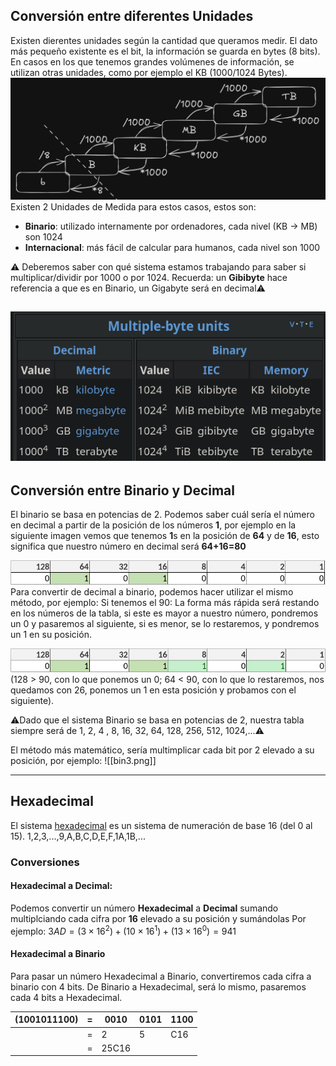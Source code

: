 ## Conversión entre diferentes Unidades
Existen dierentes unidades según la cantidad que queramos medir.
El dato más pequeño existente es el bit, la información se guarda en bytes (8 bits).
En casos en los que tenemos grandes volúmenes de información, se utilizan otras unidades, como por ejemplo el KB (1000/1024 Bytes).
![:P](../images/bytes.png)
Existen 2 Unidades de Medida para estos casos, estos son:
-  **Binario**: utilizado internamente por ordenadores, cada nivel (KB -> MB) son 1024
-  **Internacional**: más fácil de calcular para humanos, cada nivel son 1000

⚠️ Deberemos saber con qué sistema estamos trabajando para saber si multiplicar/dividir por 1000 o por 1024. 
Recuerda: un **Gibibyte** hace referencia a que es en Binario, un Gigabyte será en decimal⚠️

![:P](../images/byte-units.png)
---
## Conversión entre Binario y Decimal

El binario se basa en potencias de 2.
Podemos saber cuál sería el número en decimal a partir de la posición de los números **1**, por ejemplo en la siguiente imagen vemos que tenemos **1**s en la posición de **64** y de **16**, esto significa que nuestro número en decimal será **64+16=80**

![:P](../images/bin1.png)Para convertir de decimal a binario, podemos hacer utilizar el mismo método, por ejemplo:
Si tenemos el 90:
La forma más rápida será restando en los números de la tabla, si este es mayor a  nuestro número, pondremos un 0 y pasaremos al siguiente, si es menor, se lo restaremos, y pondremos un 1 en su posición.

![:P](../images/bin2.png)
(128 > 90, con lo que ponemos un 0; 64 < 90, con lo que lo restaremos, nos quedamos con 26, ponemos un 1 en esta posición y probamos con el siguiente).

⚠️Dado que el sistema Binario se basa en potencias de 2, nuestra tabla siempre será de 1, 2, 4 , 8, 16, 32, 64, 128, 256, 512, 1024,...⚠️

El método más matemático, sería multimplicar cada bit por 2 elevado a su posición, por ejemplo:
![[bin3.png]]

---
## Hexadecimal
El sistema [hexadecimal](https://en.wikipedia.org/wiki/Hexadecimal) es un sistema  de numeración de base 16 (del 0 al 15).
1,2,3,...,9,A,B,C,D,E,F,1A,1B,...

### Conversiones
#### Hexadecimal a Decimal:
Podemos convertir un número **Hexadecimal** a **Decimal** sumando multiplciando cada cifra por **16** elevado a su posición y sumándolas
Por ejemplo:
$3AD = (3 × 16^2) + (10 × 16^1) + (13 × 16^0) = 941$
#### Hexadecimal a Binario
Para pasar un número Hexadecimal a Binario, convertiremos cada cifra a binario con 4 bits.
De Binario a Hexadecimal, será lo mismo, pasaremos cada 4 bits a Hexadecimal.

| (1001011100) | =   | 0010  | 0101 | 1100 |
| ------------ | --- | ----- | ---- | ---- |
|              | =   | 2     | 5    | C16  |
|              | =   | 25C16 |      |      |
